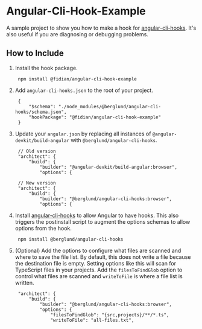 Angular-Cli-Hook-Example
========================

A sample project to show you how to make a hook for [angular-cli-hooks]. It's also useful if you are diagnosing or debugging problems.


How to Include
--------------

1. Install the hook package.

        npm install @fidian/angular-cli-hook-example

2. Add `angular-cli-hooks.json` to the root of your project.

        {
            "$schema": "./node_modules/@berglund/angular-cli-hooks/schema.json",
            "hookPackage": "@fidian/angular-cli-hook-example"
        }

3. Update your `angular.json` by replacing all instances of `@angular-devkit/build-angular` with `@berglund/angular-cli-hooks`.

        // Old version
        "architect": {
            "build": {
                "builder": "@angular-devkit/build-angular:browser",
                "options": {

        // New version
        "architect": {
            "build": {
                "builder": "@berglund/angular-cli-hooks:browser",
                "options": {

4. Install [angular-cli-hooks] to allow Angular to have hooks. This also triggers the postinstall script to augment the options schemas to allow options from the hook.

        npm install @berglund/angular-cli-hooks

5. (Optional) Add the options to configure what files are scanned and where to save the file list. By default, this does not write a file because the destination file is empty. Setting options like this will scan for TypeScript files in your projects. Add the `filesToFindGlob` option to control what files are scanned and `writeToFile` is where a file list is written.

        "architect": {
            "build": {
                "builder": "@berglund/angular-cli-hooks:browser",
                "options": {
                    "filesToFindGlob": "{src,projects}/**/*.ts",
                    "writeToFile": "all-files.txt",

[angular-cli-hooks]: https://github.com/blidblid/berglund/tree/main/projects/angular-cli-hooks
